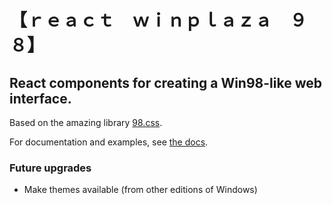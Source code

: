 # 【ｒｅａｃｔ　ｗｉｎｐｌａｚａ　９８】

## React components for creating a Win98-like web interface.

Based on the amazing library [98.css](https://jdan.github.io/98.css/).

For documentation and examples, see [the docs](https://lisandro52.github.io/react-winplaza-98/).

### Future upgrades

- Make themes available (from other editions of Windows)
